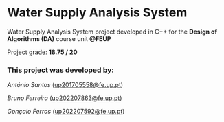 # Water Supply Analysis System

Water Supply Analysis System project developed in C++ for the **Design of Algorithms (DA)** course unit **@FEUP**

Project grade: **18.75 / 20**

### This project was developed by:

*António Santos* (up201705558@fe.up.pt)

*Bruno Ferreira* (up202207863@fe.up.pt)

*Gonçalo Ferros* (up202207592@fe.up.pt)
